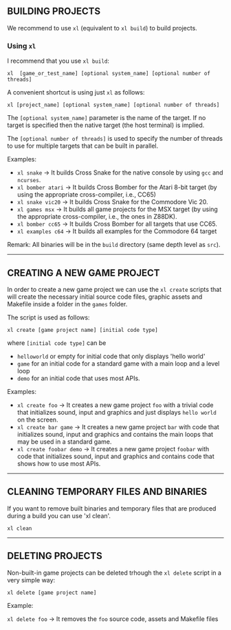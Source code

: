 ## BUILDING PROJECTS

We recommend to use `xl` (equivalent to `xl build`) to build projects.

### Using `xl`

I recommend that you use `xl build`:

`xl  [game_or_test_name] [optional system_name] [optional number of threads]`

A convenient shortcut is using just `xl` as follows:

`xl [project_name] [optional system_name] [optional number of threads]`

The `[optional system_name]` parameter is the name of the target. If no target is specified then the native target (the host terminal) is implied.

The `[optional number of threads]` is used to specify the number of threads to use for multiple targets that can be built in parallel.

Examples:
- `xl snake` -> It builds Cross Snake for the native console by using `gcc` and `ncurses`.
- `xl bomber atari` -> It builds Cross Bomber for the Atari 8-bit target (by using the appropriate cross-compiler, i.e., CC65)
- `xl snake vic20` -> It builds Cross Snake for the Commodore Vic 20.
- `xl games msx` -> It builds all game projects for the MSX target (by using the appropriate cross-compiler, i.e., the ones in Z88DK).
- `xl bomber cc65` -> It builds Cross Bomber for all targets that use CC65.
- `xl examples c64` -> It builds all examples for the Commodore 64 target

Remark: All binaries will be in the `build` directory (same depth level as `src`).

-------------------------------------------
## CREATING A NEW GAME PROJECT

In order to create a new game project we can use the `xl create` scripts that will create the necessary initial source code files, graphic assets and Makefile inside a folder in the `games` folder.

The script is used as follows:

`xl create [game project name] [initial code type]`

where `[initial code type]` can be 
- `helloworld` or empty for initial code that only displays 'hello world'
- `game` for an initial code for a standard game with a main loop and a level loop
- `demo` for an initial code that uses most APIs.

Examples:
- `xl create foo` -> It creates a new game project `foo` with a trivial code that initializes sound, input and graphics and just displays `hello world` on the screen.
- `xl create bar game` -> It creates a new game project `bar` with code that initializes sound, input and graphics and contains the main loops that may be used in a standard game.
- `xl create foobar demo` -> It creates a new game project `foobar` with code that initializes sound, input and graphics and contains code that shows how to use most APIs.

-------------------------------------------
## CLEANING TEMPORARY FILES AND BINARIES

If you  want to remove built binaries and temporary files that are produced during a build you can use 'xl clean'.

`xl clean`

--------------------------------------------
## DELETING PROJECTS

Non-built-in game projects can be deleted trhough the `xl delete` script in a very simple way:

`xl delete [game project name]`

Example: 

`xl delete foo` -> It removes the `foo` source code, assets and Makefile files
